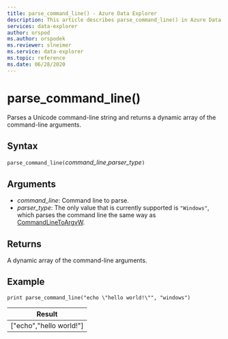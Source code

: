 ```yaml
---
title: parse_command_line() - Azure Data Explorer
description: This article describes parse_command_line() in Azure Data Explorer.
services: data-explorer
author: orspod
ms.author: orspodek
ms.reviewer: slneimer
ms.service: data-explorer
ms.topic: reference
ms.date: 06/28/2020
---
```

# parse_command_line()

Parses a Unicode command-line string and returns a dynamic array of the command-line arguments.

## Syntax

`parse_command_line(`*command_line*,*parser_type*`)`

## Arguments

* *command_line*: Command line to parse.
* *parser_type*: The only value that is currently supported is `"Windows"`, which parses the command line the same way as [CommandLineToArgvW](/windows/win32/api/shellapi/nf-shellapi-commandlinetoargvw).

## Returns

A dynamic array of the command-line arguments.

## Example

<!-- csl: https://help.kusto.windows.net:443/Samples -->
```kusto
print parse_command_line("echo \"hello world!\"", "windows")
```

|Result|
|---|
|["echo","hello world!"]|